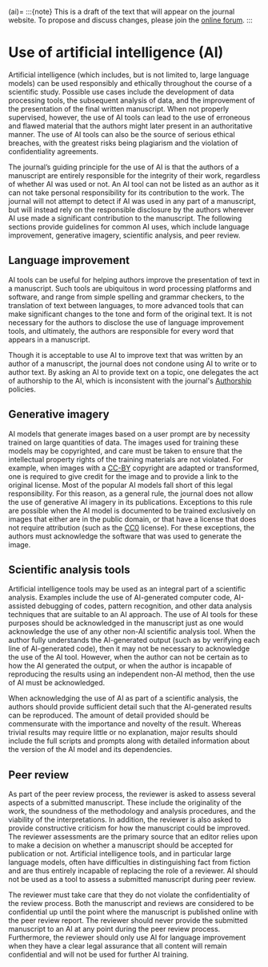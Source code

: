 (ai)=
:::{note}
This is a draft of the text that will appear on the journal website. To propose and discuss changes, please join the [online forum](#forum).
:::

# Use of artificial intelligence (AI)

Artificial intelligence (which includes, but is not limited to, large language models) can be used responsibly and ethically throughout the course of a scientific study. Possible use cases include the development of data processing tools, the subsequent analysis of data, and the improvement of the presentation of the final written manuscript. When not properly supervised, however, the use of AI tools can lead to the use of erroneous and flawed material that the authors might later present in an authoritative manner. The use of AI tools can also be the source of serious ethical breaches, with the greatest risks being plagiarism and the violation of confidentiality agreements.

The journal’s guiding principle for the use of AI is that the authors of a manuscript are entirely responsible for the integrity of their work, regardless of whether AI was used or not. An AI tool can not be listed as an author as it can not take personal responsibility for its contribution to the work. The journal will not attempt to detect if AI was used in any part of a manuscript, but will instead rely on the responsible disclosure by the authors wherever AI use made a significant contribution to the manuscript.
The following sections provide guidelines for common AI uses, which include language improvement, generative imagery, scientific analysis, and peer review.

## Language improvement

AI tools can be useful for helping authors improve the presentation of text in a manuscript. Such tools are ubiquitous in word processing platforms and software, and range from simple spelling and grammar checkers, to the translation of text between languages, to more advanced tools that can make significant changes to the tone and form of the original text. It is not necessary for the authors to disclose the use of language improvement tools, and ultimately, the authors are responsible for every word that appears in a manuscript.

Though it is acceptable to use AI to improve text that was written by an author of a manuscript, the journal does not condone using AI to write or to author text. By asking an AI to provide text on a topic, one delegates the act of authorship to the AI, which is inconsistent with the journal's [Authorship](#authorship) policies.

## Generative imagery

AI models that generate images based on a user prompt are by necessity trained on large quantities of data. The images used for training these models may be copyrighted, and care must be taken to ensure that the intellectual property rights of the training materials are not violated. For example, when images with a [CC-BY](https://creativecommons.org/licenses/by/4.0/) copyright are adapted or transformed, one is required to give credit for the image and to provide a link to the original license. Most of the popular AI models fall short of this legal responsibility. For this reason, as a general rule, the journal does not allow the use of generative AI imagery in its publications. Exceptions to this rule are possible when the AI model is documented to be trained exclusively on images that either are in the public domain, or that have a license that does not require attribution (such as the [CC0](https://creativecommons.org/public-domain/cc0/) license). For these exceptions, the authors must acknowledge the software that was used to generate the image.

## Scientific analysis tools

Artificial intelligence tools may be used as an integral part of a scientific analysis. Examples include the use of AI-generated computer code, AI-assisted debugging of codes, pattern recognition, and other data analysis techniques that are suitable to an AI approach. The use of AI tools for these purposes should be acknowledged in the manuscript just as one would acknowledge the use of any other non-AI scientific analysis tool. When the author fully understands the AI-generated output (such as by verifying each line of AI-generated code), then it may not be necessary to acknowledge the use of the AI tool. However, when the author can not be certain as to how the AI generated the output, or when the author is incapable of reproducing the results using an independent non-AI method, then the use of AI must be acknowledged.

When acknowledging the use of AI as part of a scientific analysis, the authors should provide sufficient detail such that the AI-generated results can be reproduced. The amount of detail provided should be commensurate with the importance and novelty of the result. Whereas trivial results may require little or no explanation, major results should include the full scripts and prompts along with detailed information about the version of the AI model and its dependencies.

## Peer review

As part of the peer review process, the reviewer is asked to assess several aspects of a submitted manuscript. These include the originality of the work, the soundness of the methodology and analysis procedures, and the viability of the interpretations. In addition, the reviewer is also asked to provide constructive criticism for how the manuscript could be improved. The reviewer assessments are the primary source that an editor relies upon to make a decision on whether a manuscript should be accepted for publication or not. Artificial intelligence tools, and in particular large language models, often have difficulties in distinguishing fact from fiction and are thus entirely incapable of replacing the role of a reviewer. AI should not be used as a tool to assess a submitted manuscript during peer review.

The reviewer must take care that they do not violate the confidentiality of the review process. Both the manuscript and reviews are considered to be confidential up until the point where the manuscript is published online with the peer review report. The reviewer should never provide the submitted manuscript to an AI at any point during the peer review process. Furthermore, the reviewer should only use AI for language improvement when they have a clear legal assurance that all content will remain confidential and will not be used for further AI training.
